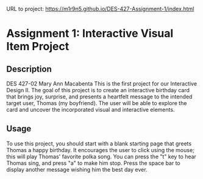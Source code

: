 URL to project: https://m1r9n5.github.io/DES-427-Assignment-1/index.html

# Assignment 1: Interactive Visual Item Project

## Description
DES 427-02 Mary Ann Macabenta
This is the first project for our Interactive Design II. The goal of this project is to create an interactive birthday card that brings joy, surprise, and presents a heartfelt message to the intended target user, Thomas (my boyfriend). The user will be able to explore the card and uncover the incorporated visual and interactive elements. 

## Usage
To use this project, you should start with a blank starting page that greets Thomas a happy birthday. It encourages the user to click using the mouse; this will play Thomas' favorite polka song. You can press the "t" key to hear Thomas sing, and press "a" to make him stop. Press the space bar to display another message wishing him the best day ever. 
